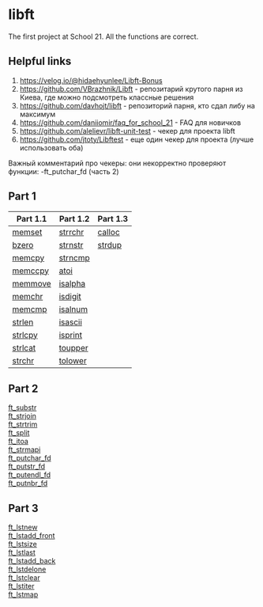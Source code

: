 # libft
The first project at School 21.
All the functions are correct.

## Helpful links
1. https://velog.io/@hidaehyunlee/Libft-Bonus
2. https://github.com/VBrazhnik/Libft - репозитарий крутого парня из Киева, где можно подсмотреть классные решения
3. https://github.com/davhojt/libft - репозиторий парня, кто сдал либу на максимум
4. https://github.com/daniiomir/faq_for_school_21 - FAQ для новичков
5. https://github.com/alelievr/libft-unit-test - чекер для проекта libft
6. https://github.com/jtoty/Libftest - еще один чекер для проекта (лучше использовать оба)  

Важный комментарий про чекеры: они некорректно проверяют функции:
-ft_putchar_fd (часть 2)

## Part 1  
Part 1.1     | Part 1.2      | Part 1.3      
------------ | ------------- | ------------- 
[memset](https://github.com/nbirdie/libft/blob/main/ft_memset.c) | [strrchr](https://github.com/nbirdie/libft/blob/main/ft_strrchr.c) | [calloc](https://github.com/nbirdie/libft/blob/main/ft_calloc.c)
[bzero](https://github.com/nbirdie/libft/blob/main/ft_bzero.c) | [strnstr](https://github.com/nbirdie/libft/blob/main/ft_strnstr.c) | [strdup](https://github.com/nbirdie/libft/blob/main/ft_strdup.c)
[memcpy](https://github.com/nbirdie/libft/blob/main/ft_memcpy.c) | [strncmp](https://github.com/nbirdie/libft/blob/main/ft_strncmp.c)
[memccpy](https://github.com/nbirdie/libft/blob/main/ft_memccpy.c) | [atoi](https://github.com/nbirdie/libft/blob/main/ft_atoi.c)
[memmove](https://github.com/nbirdie/libft/blob/main/ft_memmove.c) | [isalpha](https://github.com/nbirdie/libft/blob/main/ft_isalpha.c)
[memchr](https://github.com/nbirdie/libft/blob/main/ft_memchr.c) | [isdigit](https://github.com/nbirdie/libft/blob/main/ft_isdigit.c)
[memcmp](https://github.com/nbirdie/libft/blob/main/ft_memcmp.c) | [isalnum](https://github.com/nbirdie/libft/blob/main/ft_isalnum.c)
[strlen](https://github.com/nbirdie/libft/blob/main/ft_strlen.c) | [isascii](https://github.com/nbirdie/libft/blob/main/ft_isascii.c)
[strlcpy](https://github.com/nbirdie/libft/blob/main/ft_strlcpy.c) | [isprint](https://github.com/nbirdie/libft/blob/main/ft_isprint.c)
[strlcat](https://github.com/nbirdie/libft/blob/main/ft_strlcat.c) | [toupper](https://github.com/nbirdie/libft/blob/main/ft_toupper.c)
[strchr](https://github.com/nbirdie/libft/blob/main/ft_strchr.c) | [tolower](https://github.com/nbirdie/libft/blob/main/tolower.c)

## Part 2
[ft_substr](https://github.com/nbirdie/libft/blob/main/ft_substr.c)  
[ft_strjoin](https://github.com/nbirdie/libft/blob/main/ft_strjoin.c)  
[ft_strtrim](https://github.com/nbirdie/libft/blob/main/ft_strtrim.c)  
[ft_split](https://github.com/nbirdie/libft/blob/main/ft_split.c)  
[ft_itoa](https://github.com/nbirdie/libft/blob/main/ft_itoa.c)  
[ft_strmapi](https://github.com/nbirdie/libft/blob/main/ft_strmapi.c)  
[ft_putchar_fd](https://github.com/nbirdie/libft/blob/main/ft_putchar_fd.c)  
[ft_putstr_fd](https://github.com/nbirdie/libft/blob/main/ft_putstr_fd.c)  
[ft_putendl_fd](https://github.com/nbirdie/libft/blob/main/ft_putendl_fd.c)  
[ft_putnbr_fd](https://github.com/nbirdie/libft/blob/main/ft_putnbr_fd.c)  

## Part 3
[ft_lstnew](https://github.com/nbirdie/libft/blob/main/ft_lstnew.c)  
[ft_lstadd_front](https://github.com/nbirdie/libft/blob/main/ft_lstadd_front.c)  
[ft_lstsize](https://github.com/nbirdie/libft/blob/main/ft_lstsize.c)  
[ft_lstlast](https://github.com/nbirdie/libft/blob/main/ft_lstlast.c)  
[ft_lstadd_back](https://github.com/nbirdie/libft/blob/main/ft_lstadd_back.c)  
[ft_lstdelone](https://github.com/nbirdie/libft/blob/main/ft_lstdelone.c)  
[ft_lstclear](https://github.com/nbirdie/libft/blob/main/ft_lstclear.c)  
[ft_lstiter](https://github.com/nbirdie/libft/blob/main/ft_lstiter.c)  
[ft_lstmap](https://github.com/nbirdie/libft/blob/main/ft_lstmap.c)  
